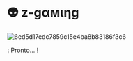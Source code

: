 # 👽 z-gαмιηg

![6ed5d17edc7859c15e4ba8b83186f3c6](https://github.com/withoutnicks/ZGaming/assets/123419105/df995342-a917-44cd-bd1a-48ed4d78807b)

¡ Pronto... !
